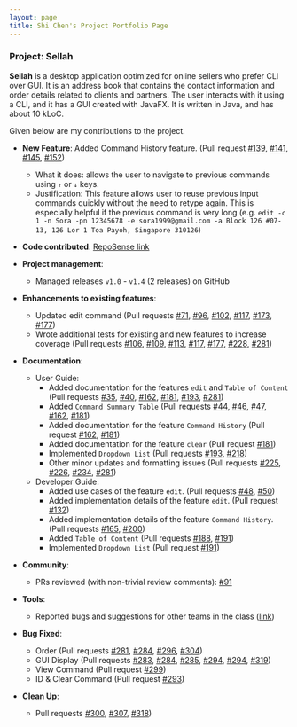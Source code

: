 ```yaml
---
layout: page
title: Shi Chen's Project Portfolio Page
---
```


### Project: Sellah

**Sellah** is a desktop application optimized for online sellers who prefer CLI over GUI. It is an address book that
contains the contact information and order details related to clients and partners. The user interacts with it using a
CLI, and it has a GUI created with JavaFX. It is written in Java, and has about 10 kLoC.

Given below are my contributions to the project.

* **New Feature**: Added Command History feature. (Pull request
  [\#139](https://github.com/AY2122S1-CS2103T-T12-1/tp/pull/139),
  [\#141](https://github.com/AY2122S1-CS2103T-T12-1/tp/pull/141),
  [\#145](https://github.com/AY2122S1-CS2103T-T12-1/tp/pull/145),
  [\#152](https://github.com/AY2122S1-CS2103T-T12-1/tp/pull/152))
    * What it does: allows the user to navigate to previous commands using `↑` or `↓` keys.
    * Justification: This feature allows user to reuse previous input commands quickly without the need to retype again.
      This is especially helpful if the previous command is very long (e.g.
      `edit -c 1 -n Sora -pn 12345678 -e sora1999@gmail.com -a Block 126 #07-13, 126 Lor 1 Toa Payoh, Singapore 310126`)

* **Code contributed**:
  [RepoSense link](https://nus-cs2103-ay2122s1.github.io/tp-dashboard/?search=skyblaise99&sort=groupTitle&sortWithin=title&timeframe=commit&mergegroup=&groupSelect=groupByRepos&breakdown=true&checkedFileTypes=docs~functional-code~test-code~other&since=2021-09-17&tabOpen=true&tabType=authorship&zFR=false&tabAuthor=SkyBlaise99&tabRepo=AY2122S1-CS2103T-T12-1%2Ftp%5Bmaster%5D&authorshipIsMergeGroup=false&authorshipFileTypes=docs~functional-code~test-code~other&authorshipIsBinaryFileTypeChecked=false)

* **Project management**:
    * Managed releases `v1.0` - `v1.4` (2 releases) on GitHub

* **Enhancements to existing features**:
    * Updated edit command (Pull requests
      [\#71](https://github.com/AY2122S1-CS2103T-T12-1/tp/pull/71),
      [\#96](https://github.com/AY2122S1-CS2103T-T12-1/tp/pull/96),
      [\#102](https://github.com/AY2122S1-CS2103T-T12-1/tp/pull/102),
      [\#117](https://github.com/AY2122S1-CS2103T-T12-1/tp/pull/117),
      [\#173](https://github.com/AY2122S1-CS2103T-T12-1/tp/pull/173),
      [\#177](https://github.com/AY2122S1-CS2103T-T12-1/tp/pull/177))
    * Wrote additional tests for existing and new features to increase coverage (Pull requests
      [\#106](https://github.com/AY2122S1-CS2103T-T12-1/tp/pull/106),
      [\#109](https://github.com/AY2122S1-CS2103T-T12-1/tp/pull/109),
      [\#113](https://github.com/AY2122S1-CS2103T-T12-1/tp/pull/113),
      [\#117](https://github.com/AY2122S1-CS2103T-T12-1/tp/pull/117),
      [\#177](https://github.com/AY2122S1-CS2103T-T12-1/tp/pull/177),
      [\#228](https://github.com/AY2122S1-CS2103T-T12-1/tp/pull/228),
      [\#281](https://github.com/AY2122S1-CS2103T-T12-1/tp/pull/281))

* **Documentation**:
    * User Guide:
        * Added documentation for the features `edit` and `Table of Content` (Pull requests
          [\#35](https://github.com/AY2122S1-CS2103T-T12-1/tp/pull/35),
          [\#40](https://github.com/AY2122S1-CS2103T-T12-1/tp/pull/40),
          [\#162](https://github.com/AY2122S1-CS2103T-T12-1/tp/pull/162),
          [\#181](https://github.com/AY2122S1-CS2103T-T12-1/tp/pull/181),
          [\#193](https://github.com/AY2122S1-CS2103T-T12-1/tp/pull/193),
          [\#281](https://github.com/AY2122S1-CS2103T-T12-1/tp/pull/281))
        * Added `Command Summary Table` (Pull requests
          [\#44](https://github.com/AY2122S1-CS2103T-T12-1/tp/pull/44),
          [\#46](https://github.com/AY2122S1-CS2103T-T12-1/tp/pull/46),
          [\#47](https://github.com/AY2122S1-CS2103T-T12-1/tp/pull/47),
          [\#162](https://github.com/AY2122S1-CS2103T-T12-1/tp/pull/162),
          [\#181](https://github.com/AY2122S1-CS2103T-T12-1/tp/pull/181))
        * Added documentation for the feature `Command History` (Pull request
          [\#162](https://github.com/AY2122S1-CS2103T-T12-1/tp/pull/162),
          [\#181](https://github.com/AY2122S1-CS2103T-T12-1/tp/pull/181))
        * Added documentation for the feature `clear` (Pull request
          [\#181](https://github.com/AY2122S1-CS2103T-T12-1/tp/pull/181))
        * Implemented `Dropdown List` (Pull requests
          [\#193](https://github.com/AY2122S1-CS2103T-T12-1/tp/pull/193),
          [\#218](https://github.com/AY2122S1-CS2103T-T12-1/tp/pull/218))
        * Other minor updates and formatting issues (Pull requests
          [\#225](https://github.com/AY2122S1-CS2103T-T12-1/tp/pull/225),
          [\#226](https://github.com/AY2122S1-CS2103T-T12-1/tp/pull/226),
          [\#234](https://github.com/AY2122S1-CS2103T-T12-1/tp/pull/234),
          [\#281](https://github.com/AY2122S1-CS2103T-T12-1/tp/pull/281))
    * Developer Guide:
        * Added use cases of the feature `edit`. (Pull requests
          [\#48](https://github.com/AY2122S1-CS2103T-T12-1/tp/pull/48),
          [\#50](https://github.com/AY2122S1-CS2103T-T12-1/tp/pull/50))
        * Added implementation details of the feature `edit`. (Pull request
          [\#132](https://github.com/AY2122S1-CS2103T-T12-1/tp/pull/132))
        * Added implementation details of the feature `Command History`. (Pull requests
          [\#165](https://github.com/AY2122S1-CS2103T-T12-1/tp/pull/165),
          [\#200](https://github.com/AY2122S1-CS2103T-T12-1/tp/pull/200))
        * Added `Table of Content` (Pull requests
          [\#188](https://github.com/AY2122S1-CS2103T-T12-1/tp/pull/188),
          [\#191](https://github.com/AY2122S1-CS2103T-T12-1/tp/pull/191))
        * Implemented `Dropdown List` (Pull request
          [\#191](https://github.com/AY2122S1-CS2103T-T12-1/tp/pull/191))

* **Community**:
    * PRs reviewed (with non-trivial review comments):
      [\#91](https://github.com/AY2122S1-CS2103T-T12-1/tp/pull/91)

* **Tools**:
    * Reported bugs and suggestions for other teams in the class ([link](https://github.com/SkyBlaise99/ped/issues))

* **Bug Fixed**:
    * Order (Pull requests
      [\#281](https://github.com/AY2122S1-CS2103T-T12-1/tp/pull/281),
      [\#284](https://github.com/AY2122S1-CS2103T-T12-1/tp/pull/284),
      [\#296](https://github.com/AY2122S1-CS2103T-T12-1/tp/pull/296),
      [\#304](https://github.com/AY2122S1-CS2103T-T12-1/tp/pull/304))
    * GUI Display (Pull requests
      [\#283](https://github.com/AY2122S1-CS2103T-T12-1/tp/pull/283),
      [\#284](https://github.com/AY2122S1-CS2103T-T12-1/tp/pull/284),
      [\#285](https://github.com/AY2122S1-CS2103T-T12-1/tp/pull/285),
      [\#294](https://github.com/AY2122S1-CS2103T-T12-1/tp/pull/294),
      [\#294](https://github.com/AY2122S1-CS2103T-T12-1/tp/pull/294),
      [\#319](https://github.com/AY2122S1-CS2103T-T12-1/tp/pull/319))
    * View Command (Pull request
      [\#299](https://github.com/AY2122S1-CS2103T-T12-1/tp/pull/299))
    * ID & Clear Command (Pull request
      [\#293](https://github.com/AY2122S1-CS2103T-T12-1/tp/pull/293))

* **Clean Up**:
    * Pull requests
      [\#300](https://github.com/AY2122S1-CS2103T-T12-1/tp/pull/300),
      [\#307](https://github.com/AY2122S1-CS2103T-T12-1/tp/pull/307),
      [\#318](https://github.com/AY2122S1-CS2103T-T12-1/tp/pull/318))
